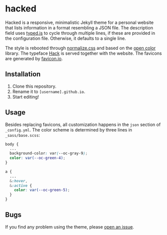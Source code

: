 # hacked

Hacked is a responsive, minimalistic Jekyll theme for a personal website that lists information in a format resembling a JSON file. The description field uses [typed.js](https://mattboldt.com/demos/typed-js/) to cycle through multiple lines, if these are provided in the configuration file. Otherwise, it defaults to a single line.

The style is rebooted through [normalize.css](https://necolas.github.io/normalize.css/) and based on the [open color](https://yeun.github.io/open-color/) library. The typeface [Hack](https://sourcefoundry.org/hack/) is served together with the website. The favicons are generated by [favicon.io](https://favicon.io/).

## Installation

1.  Clone this repository.
2.  Rename it to `[username].github.io`.
3.  Start editing!

## Usage

Besides replacing favicons, all customization happens in the `json` section of `_config.yml`. The color scheme is determined by three lines in `_sass/base.scss`:

```scss
body {
  ...
  background-color: var(--oc-gray-9);
  color: var(--oc-green-4);
}
```

```scss
a {
  ...
  &:hover,
  &:active {
    color: var(--oc-green-5);
  }
}
```

## Bugs

If you find any problem using the theme, please [open an issue](https://github.com/piazzai/hacked/issues).